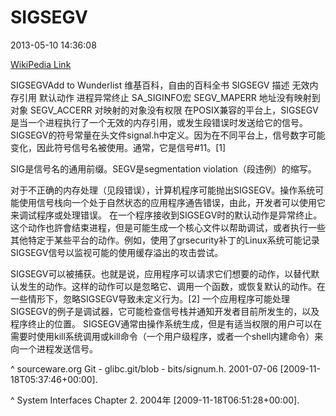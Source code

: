 # SIGSEGV

2013-05-10 14:36:08

[WikiPedia Link](http://zh.wikipedia.org/wiki/SIGSEGV)

SIGSEGVAdd to Wunderlist
维基百科，自由的百科全书
SIGSEGV
描述	无效内存引用
默认动作	进程异常终止
SA_SIGINFO宏
SEGV_MAPERR	地址没有映射到对象
SEGV_ACCERR	对映射的对象没有权限
在POSIX兼容的平台上，SIGSEGV是当一个进程执行了一个无效的内存引用，或发生段错误时发送给它的信号。SIGSEGV的符号常量在头文件signal.h中定义。因为在不同平台上，信号数字可能变化，因此符号信号名被使用。通常，它是信号#11。[1]

SIG是信号名的通用前缀。SEGV是segmentation violation（段违例）的缩写。


对于不正确的内存处理（见段错误），计算机程序可能抛出SIGSEGV。操作系统可能使用信号栈向一个处于自然状态的应用程序通告错误，由此，开发者可以使用它来调试程序或处理错误。
在一个程序接收到SIGSEGV时的默认动作是异常终止。这个动作也許會结束进程，但是可能生成一个核心文件以帮助调试，或者执行一些其他特定于某些平台的动作。例如，使用了grsecurity补丁的Linux系统可能记录SIGSEGV信号以监视可能的使用缓存溢出的攻击尝试。

SIGSEGV可以被捕获。也就是说，应用程序可以请求它们想要的动作，以替代默认发生的动作。这样的动作可以是忽略它、调用一个函数，或恢复默认的动作。在一些情形下，忽略SIGSEGV导致未定义行为。[2]
一个应用程序可能处理SIGSEGV的例子是调试器，它可能检查信号栈并通知开发者目前所发生的，以及程序终止的位置。
SIGSEGV通常由操作系统生成，但是有适当权限的用户可以在需要时使用kill系统调用或kill命令（一个用户级程序，或者一个shell内建命令）来向一个进程发送信号。



^ sourceware.org Git - glibc.git/blob - bits/signum.h. 2001-07-06 [2009-11-18T05:37:46+00:00].

^ System Interfaces Chapter 2. 2004年 [2009-11-18T06:51:28+00:00].